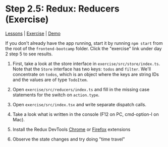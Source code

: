 # Step 2.5: Redux: Reducers (Exercise)

[Lessons](../) | [Exercise](./exercise/) | [Demo](./demo/)

If you don't already have the app running, start it by running `npm start` from the root of the `frontend-bootcamp` folder. Click the "exercise" link under day 2 step 5 to see results.

1. First, take a look at the store interface in `exercise/src/store/index.ts`. Note that the `Store` interface has two keys: `todos` and `filter`. We'll concentrate on `todos`, which is an object where the keys are string IDs and the values are of type `TodoItem`.

2. Open `exercise/src/reducers/index.ts` and fill in the missing case statements for the switch on `action.type`.

3. Open `exercise/src/index.tsx` and write separate dispatch calls.

4. Take a look what is written in the console (F12 on PC, cmd-option-I on Mac).

5. Install the Redux DevTools [Chrome](https://chrome.google.com/webstore/detail/redux-devtools/lmhkpmbekcpmknklioeibfkpmmfibljd) or [Firefox](https://addons.mozilla.org/en-US/firefox/addon/reduxdevtools/) extensions

6. Observe the state changes and try doing "time travel"
